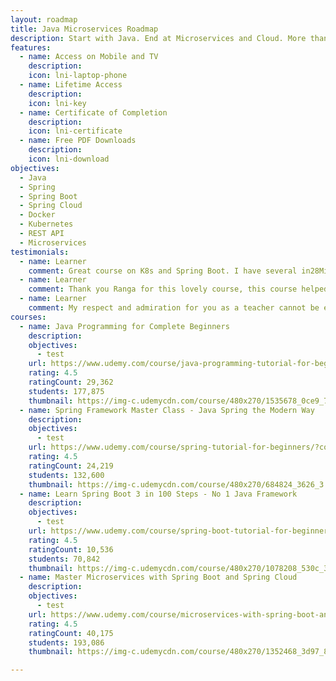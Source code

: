 ```yaml
---
layout: roadmap
title: Java Microservices Roadmap
description: Start with Java. End at Microservices and Cloud. More than a million learners are pursuing our amazing roadmaps.
features:
  - name: Access on Mobile and TV
    description: 
    icon: lni-laptop-phone
  - name: Lifetime Access
    description: 
    icon: lni-key
  - name: Certificate of Completion
    description: 
    icon: lni-certificate
  - name: Free PDF Downloads
    description: 
    icon: lni-download
objectives:
  - Java
  - Spring
  - Spring Boot
  - Spring Cloud
  - Docker
  - Kubernetes
  - REST API
  - Microservices
testimonials:
  - name: Learner
    comment: Great course on K8s and Spring Boot. I have several in28Minutes course bought on Udemy. They are always of very high quality. I have learned so much and put my trust in every course from in28Minutes.
  - name: Learner
    comment: Thank you Ranga for this lovely course, this course helped me to learn containerize spring-boot microservices apps and deploy them to google cloud.
  - name: Learner
    comment: My respect and admiration for you as a teacher cannot be expressed in words. You did amazing job with full of responsibility. Thank you for the gift I felt I climbed several ladder as a programmer when I completed you great course. Thank you countless time!!
courses:
  - name: Java Programming for Complete Beginners
    description:
    objectives:
      - test
    url: https://www.udemy.com/course/java-programming-tutorial-for-beginners/?couponCode=NOV2022
    rating: 4.5
    ratingCount: 29,362 
    students: 177,875
    thumbnail: https://img-c.udemycdn.com/course/480x270/1535678_0ce9_7.jpg
  - name: Spring Framework Master Class - Java Spring the Modern Way
    description:
    objectives:
      - test
    url: https://www.udemy.com/course/spring-tutorial-for-beginners/?couponCode=NOV2022
    rating: 4.5
    ratingCount: 24,219
    students: 132,600
    thumbnail: https://img-c.udemycdn.com/course/480x270/684824_3626_3.jpg
  - name: Learn Spring Boot 3 in 100 Steps - No 1 Java Framework
    description:
    objectives:
      - test
    url: https://www.udemy.com/course/spring-boot-tutorial-for-beginners/?couponCode=NOV2022
    rating: 4.5
    ratingCount: 10,536
    students: 70,842
    thumbnail: https://img-c.udemycdn.com/course/480x270/1078208_530c_3.jpg
  - name: Master Microservices with Spring Boot and Spring Cloud
    description:
    objectives:
      - test
    url: https://www.udemy.com/course/microservices-with-spring-boot-and-spring-cloud/?couponCode=NOV2022
    rating: 4.5
    ratingCount: 40,175
    students: 193,086
    thumbnail: https://img-c.udemycdn.com/course/480x270/1352468_3d97_8.jpg

---
```

